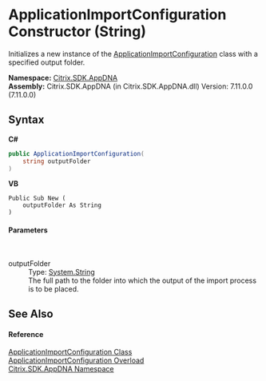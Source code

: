 # ApplicationImportConfiguration Constructor (String)
 

Initializes a new instance of the <a href="92c1ca97-a153-42c9-8116-c453cb77a007">ApplicationImportConfiguration</a> class with a specified output folder.

**Namespace:**&nbsp;[Citrix.SDK.AppDNA](index.md)<br />**Assembly:**&nbsp;Citrix.SDK.AppDNA (in Citrix.SDK.AppDNA.dll) Version: 7.11.0.0 (7.11.0.0)

## Syntax

**C#**
```csharp
public ApplicationImportConfiguration(
	string outputFolder
)
```

**VB**
```vbnet
Public Sub New ( 
	outputFolder As String
)
```


#### Parameters
&nbsp;<dl><dt>outputFolder</dt><dd>Type: <a href="http://msdn2.microsoft.com/en-us/library/s1wwdcbf" target="_blank">System.String</a><br />The full path to the folder into which the output of the import process is to be placed.</dd></dl>

## See Also


#### Reference
<a href="92c1ca97-a153-42c9-8116-c453cb77a007">ApplicationImportConfiguration Class</a><br /><a href="0f25864e-a506-ea6a-a30f-b05202a1d1a7">ApplicationImportConfiguration Overload</a><br /><a href="fe2d265b-410b-8b11-1eb4-a790e0b062bf">Citrix.SDK.AppDNA Namespace</a><br />